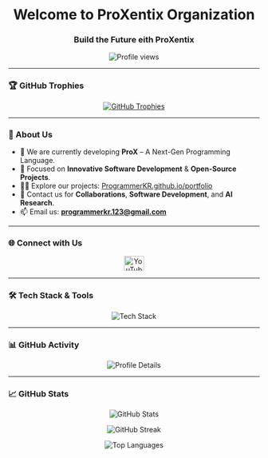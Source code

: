 <h1 align="center">Welcome to ProXentix Organization</h1>
<h3 align="center">Build the Future eith ProXentix</h3>

<p align="center">
  <img src="https://komarev.com/ghpvc/?username=ProXentix&label=Profile%20views&color=0e75b6&style=flat" alt="Profile views" />
</p>

---

### 🏆 GitHub Trophies

<p align="center">
  <a href="https://github.com/ryo-ma/github-profile-trophy">
    <img src="https://github-profile-trophy.vercel.app/?username=ProXentix&theme=algolia&no-bg=true&no-frame=true&column=4" alt="GitHub Trophies" />
  </a>
</p>

---

### 🚀 About Us

- 🔭 We are currently developing **ProX** – A Next-Gen Programming Language.  
- 🌱 Focused on **Innovative Software Development** & **Open-Source Projects**.  
- 👨‍💻 Explore our projects: [ProgrammerKR.github.io/portfolio](https://ProgrammerKR.github.io/portfolio)  
- 💬 Contact us for **Collaborations**, **Software Development**, and **AI Research**.  
- 📫 Email us: **programmerkr.123@gmail.com**

---

### 🌐 Connect with Us

<p align="center">
  <a href="https://www.youtube.com/c/prox-tech" target="_blank">
    <img src="https://raw.githubusercontent.com/rahuldkjain/github-profile-readme-generator/master/src/images/icons/Social/youtube.svg" alt="YouTube" height="30" width="40" />
  </a>
</p>

---

### 🛠 Tech Stack & Tools

<p align="center">
  <img src="https://skillicons.dev/icons?i=html,css,js,python,cpp,nodejs,react,mysql,mongodb,git,github,vscode,linux,aws,docker,kubernetes" alt="Tech Stack" />
</p>

---

### 📊 GitHub Activity

<p align="center">
  <img src="https://github-profile-summary-cards.vercel.app/api/cards/profile-details?username=ProXentix&theme=default" alt="Profile Details" />
</p>

---

### 📈 GitHub Stats

<p align="center">
  <img src="https://github-readme-stats.vercel.app/api?username=ProXentix&show_icons=true&locale=en" alt="GitHub Stats" />
</p>

<p align="center">
  <img src="https://github-readme-streak-stats.herokuapp.com/?user=ProXentix" alt="GitHub Streak" />
</p>

<p align="center">
  <img src="https://github-readme-stats.vercel.app/api/top-langs?username=ProXentix&show_icons=true&locale=en&layout=compact" alt="Top Languages" />
</p>
